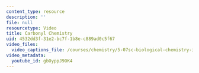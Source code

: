 ```yaml
---
content_type: resource
description: ''
file: null
resourcetype: Video
title: Carbonyl Chemistry
uid: 4532dd3f-31e2-bc7f-1b8e-c889ad0c5f67
video_files:
  video_captions_file: /courses/chemistry/5-07sc-biological-chemistry-i-fall-2013/module-i/session-5/carbonyl-chemistry/gbOyppJ9OK4.vtt
video_metadata:
  youtube_id: gbOyppJ9OK4
---
```

